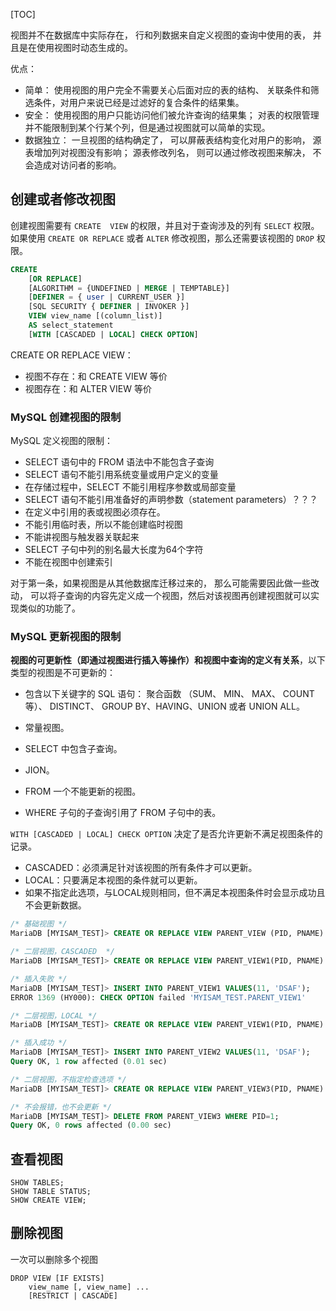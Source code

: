 [TOC]

视图并不在数据库中实际存在， 行和列数据来自定义视图的查询中使用的表， 并且是在使用视图时动态生成的。

优点：

- 简单： 使用视图的用户完全不需要关心后面对应的表的结构、 关联条件和筛选条件，对用户来说已经是过滤好的复合条件的结果集。
- 安全： 使用视图的用户只能访问他们被允许查询的结果集； 对表的权限管理并不能限制到某个行某个列，但是通过视图就可以简单的实现。
- 数据独立： 一旦视图的结构确定了， 可以屏蔽表结构变化对用户的影响， 源表增加列对视图没有影响； 源表修改列名， 则可以通过修改视图来解决， 不会造成对访问者的影响。

## 创建或者修改视图

创建视图需要有 `CREATE  VIEW` 的权限，并且对于查询涉及的列有 `SELECT` 权限。如果使用
`CREATE OR REPLACE` 或者 `ALTER` 修改视图，那么还需要该视图的 `DROP` 权限。

```sql
CREATE
    [OR REPLACE]
    [ALGORITHM = {UNDEFINED | MERGE | TEMPTABLE}]
    [DEFINER = { user | CURRENT_USER }]
    [SQL SECURITY { DEFINER | INVOKER }]
    VIEW view_name [(column_list)]
    AS select_statement
    [WITH [CASCADED | LOCAL] CHECK OPTION]
```

CREATE OR REPLACE VIEW：

- 视图不存在：和 CREATE VIEW 等价
- 视图存在：和 ALTER VIEW 等价

### MySQL 创建视图的限制

MySQL 定义视图的限制：

- SELECT 语句中的 FROM 语法中不能包含子查询
- SELECT 语句不能引用系统变量或用户定义的变量
- 在存储过程中，SELECT 不能引用程序参数或局部变量
- SELECT 语句不能引用准备好的声明参数（statement parameters）？？？
- 在定义中引用的表或视图必须存在。
- 不能引用临时表，所以不能创建临时视图
- 不能讲视图与触发器关联起来
- SELECT 子句中列的别名最大长度为64个字符
- 不能在视图中创建索引

对于第一条，如果视图是从其他数据库迁移过来的， 那么可能需要因此做一些改动， 可以将子查询的内容先定义成一个视图，然后对该视图再创建视图就可以实现类似的功能了。

### MySQL 更新视图的限制

**视图的可更新性（即通过视图进行插入等操作）和视图中查询的定义有关系**，以下类型的视图是不可更新的：

- 包含以下关键字的 SQL 语句： 聚合函数 （SUM、 MIN、 MAX、 COUNT 等）、 DISTINCT、 GROUP BY、HAVING、UNION 或者 UNION ALL。

- 常量视图。
- SELECT 中包含子查询。
- JION。
- FROM 一个不能更新的视图。
- WHERE 子句的子查询引用了 FROM 子句中的表。

`WITH [CASCADED | LOCAL] CHECK OPTION` 决定了是否允许更新不满足视图条件的记录。

- CASCADED：必须满足针对该视图的所有条件才可以更新。
- LOCAL：只要满足本视图的条件就可以更新。
- 如果不指定此选项，与LOCAL规则相同，但不满足本视图条件时会显示成功且不会更新数据。

```sql
/* 基础视图 */
MariaDB [MYISAM_TEST]> CREATE OR REPLACE VIEW PARENT_VIEW (PID, PNAME) AS SELECT * FROM PARENT WHERE ID < 5;

/* 二层视图，CASCADED  */
MariaDB [MYISAM_TEST]> CREATE OR REPLACE VIEW PARENT_VIEW1(PID, PNAME) AS SELECT * FROM PARENT_VIEW WHERE PID > 1 WITH CASCADED CHECK OPTION;

/* 插入失败 */
MariaDB [MYISAM_TEST]> INSERT INTO PARENT_VIEW1 VALUES(11, 'DSAF');
ERROR 1369 (HY000): CHECK OPTION failed 'MYISAM_TEST.PARENT_VIEW1'

/* 二层视图，LOCAL */
MariaDB [MYISAM_TEST]> CREATE OR REPLACE VIEW PARENT_VIEW1(PID, PNAME) AS SELECT * FROM PARENT_VIEW WHERE PID > 1 WITH LOCA CHECK OPTION;

/* 插入成功 */
MariaDB [MYISAM_TEST]> INSERT INTO PARENT_VIEW2 VALUES(11, 'DSAF');
Query OK, 1 row affected (0.01 sec)

/* 二层视图，不指定检查选项 */
MariaDB [MYISAM_TEST]> CREATE OR REPLACE VIEW PARENT_VIEW3(PID, PNAME) AS SELECT * FROM PARENT_VIEW WHERE PID > 2;

/* 不会报错，也不会更新 */
MariaDB [MYISAM_TEST]> DELETE FROM PARENT_VIEW3 WHERE PID=1;
Query OK, 0 rows affected (0.00 sec)
```

## 查看视图

```mysql
SHOW TABLES;
SHOW TABLE STATUS;
SHOW CREATE VIEW;
```

## 删除视图

一次可以删除多个视图

```mysql
DROP VIEW [IF EXISTS]
    view_name [, view_name] ...
    [RESTRICT | CASCADE]
```

